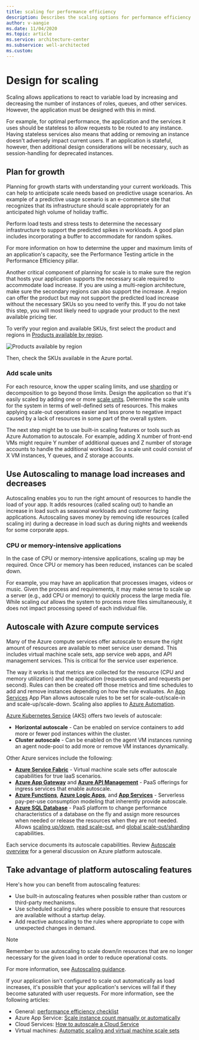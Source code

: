```yaml
---
title: scaling for performance efficiency
description: Describes the scaling options for performance efficiency
author: v-aangie
ms.date: 11/04/2020
ms.topic: article
ms.service: architecture-center
ms.subservice: well-architected
ms.custom: 
---
```


# Design for scaling

Scaling allows applications to react to variable load by increasing and decreasing the number of instances of roles, queues, and other services. However, the application must be designed with this in mind.

For example, for optimal performance, the application and the services it uses should be stateless to allow requests to be routed to any instance. Having stateless services also means that adding or removing an instance doesn't adversely impact current users. If an application is stateful, however, then additional design considerations will be necessary, such as session-handling for deprecated instances.

## Plan for growth

Planning for growth starts with understanding your current workloads. This can help to anticipate scale needs based on predictive usage scenarios. An example of a predictive usage scenario is an e-commerce site that recognizes that its infrastructure should scale appropriately for an anticipated high volume of holiday traffic.

Perform load tests and stress tests to determine the necessary infrastructure to support the predicted spikes in workloads. A good plan includes incorporating a buffer to accommodate for random spikes.

For more information on how to determine the upper and maximum limits of an application's capacity, see the Performance Testing article in the Performance Efficiency pillar. <!--LINK to new Performance Testing article-->

Another critical component of planning for scale is to make sure the region that hosts your application supports the necessary scale required to accommodate load increase. If you are using a multi-region architecture, make sure the secondary regions can also support the increase. A region can offer the product but may not support the predicted load increase without the necessary SKUs so you need to verify this. If you do not take this step, you will most likely need to upgrade your product to the next available pricing tier.

To verify your region and available SKUs, first select the product and regions in [Products available by region](https://azure.microsoft.com/global-infrastructure/services/?products=).

![Products available by region](..docs/_images/design-scale-1.png)

Then, check the SKUs available in the Azure portal.

### Add scale units

For each resource, know the upper scaling limits, and use [sharding](https://docs.microsoft.com/azure/azure-sql/database/elastic-scale-introduction#sharding) or decomposition to go beyond those limits. Design the application so that it's easily scaled by adding one or more [scale units](https://docs.microsoft.com/archive/msdn-magazine/2017/february/azure-inside-the-azure-app-service-architecture#what-is-an-app-service-scale-unit). Determine the scale units for the system in terms of well-defined sets of resources. This makes applying scale-out operations easier and less prone to negative impact caused by a lack of resources in some part of the overall system. 

The next step might be to use built-in scaling features or tools such as Azure Automation to autoscale. For example, adding X number of front-end VMs might require Y number of additional queues and Z number of storage accounts to handle the additional workload. So a scale unit could consist of X VM instances, Y queues, and Z storage accounts.

## Use Autoscaling to manage load increases and decreases

Autoscaling enables you to run the right amount of resources to handle the load of your app. It adds resources (called scaling out) to handle an increase in load such as seasonal workloads and customer facing applications. Autoscaling saves money by removing idle resources (called scaling in) during a decrease in load such as during nights and weekends for some corporate apps.

### CPU or memory-intensive applications

In the case of CPU or memory-intensive applications, scaling up may be required. Once CPU or memory has been reduced, instances can be scaled down.

For example, you may have an application that processes images, videos or music. Given the process and requirements, it may make sense to scale up a server (e.g., add CPU or memory) to quickly process the large media file. While scaling *out* allows the system to process more files simultaneously, it does not impact processing speed of each individual file.

## Autoscale with Azure compute services

Many of the Azure compute services offer autoscale to ensure the right amount of resources are available to meet service user demand. This includes virtual machine scale sets, app service web apps, and API management services. This is critical for the service user experience.

The way it works is that metrics are collected for the resource (CPU and memory utilization) and the application (requests queued and requests per second). Rules can then be created off those metrics and time schedules to add and remove instances depending on how the rule evaluates. An [App Services](https://docs.microsoft.com/azure/app-service/overview-hosting-plans#how-does-my-app-run-and-scale) App Plan allows autoscale rules to be set for scale-out/scale-in and scale-up/scale-down. Scaling also applies to [Azure Automation](https://docs.microsoft.com/azure/automation/automation-intro).

[Azure Kubernetes Service](https://docs.microsoft.com/azure/aks/intro-kubernetes) (AKS) offers two levels of autoscale:

- **Horizontal autoscale** - Can be enabled on service containers to add more or fewer pod instances within the cluster.
- **Cluster autoscale** - Can be enabled on the agent VM instances running an agent node-pool to add more or remove VM instances dynamically.

Other Azure services include the following:

- [**Azure Service Fabric**](https://docs.microsoft.com/azure/service-fabric/service-fabric-overview) - Virtual machine scale sets offer autoscale capabilities for true IaaS scenarios.
- [**Azure App Gateway**](https://docs.microsoft.com/azure/application-gateway/overview) and [**Azure API Management**](https://docs.microsoft.com/azure/api-management/api-management-key-concepts) - PaaS offerings for ingress services that enable autoscale.
- [**Azure Functions**](https://docs.microsoft.com/azure/azure-functions/functions-overview), [**Azure Logic Apps**](https://docs.microsoft.com/azure/logic-apps/logic-apps-overview), and [**App Services**](https://docs.microsoft.com/azure/app-service/overview) - Serverless pay-per-use consumption modeling that inherently provide autoscale.
- [**Azure SQL Database**](https://docs.microsoft.com/archive/blogs/sqlserverstorageengine/azure-sql-database-scalability) - PaaS platform to change performance characteristics of a database on the fly and assign more resources when needed or release the resources when they are not needed. Allows [scaling up/down](https://docs.microsoft.com/archive/blogs/sqlserverstorageengine/azure-sql-database-scalability#scaling-updown), [read scale-out](https://docs.microsoft.com/archive/blogs/sqlserverstorageengine/azure-sql-database-scalability#read-scale-out), and [global scale-out/sharding](https://docs.microsoft.com/archive/blogs/sqlserverstorageengine/azure-sql-database-scalability#global-scale-outsharding) capabilities.

Each service documents its autoscale capabilities. Review [Autoscale overview](https://docs.microsoft.com/azure/azure-monitor/platform/autoscale-overview) for a general discussion on Azure platform autoscale.

## Take advantage of platform autoscaling features

Here's how you can benefit from autoscaling features:

- Use built-in autoscaling features when possible rather than custom or third-party mechanisms.
- Use scheduled scaling rules where possible to ensure that resources are available without a startup delay.
- Add reactive autoscaling to the rules where appropriate to cope with unexpected changes in demand.

> [!NOTE]
> Remember to use autoscaling to scale down/in resources that are no longer necessary for the given load in order to reduce operational costs.

For more information, see [Autoscaling guidance](https://review.docs.microsoft.com/azure/architecture/best-practices/auto-scaling).

If your application isn't configured to scale out automatically as load increases, it's possible that your application's services will fail if they become saturated with user requests. For more information, see the following articles: 

- General: [performance efficiency checklist](https://review.docs.microsoft.com/azure/architecture/framework/scalability/performance-efficiency)
- Azure App Service: [Scale instance count manually or automatically](https://review.docs.microsoft.com/azure/monitoring-and-diagnostics/insights-how-to-scale/)
- Cloud Services: [How to autoscale a Cloud Service](https://review.docs.microsoft.com/azure/cloud-services/cloud-services-how-to-scale/)
- Virtual machines: [Automatic scaling and virtual machine scale sets](https://review.docs.microsoft.com/azure/virtual-machine-scale-sets/virtual-machine-scale-sets-autoscale-overview/)

<!--[## Next steps

[!div class="nextstepaction"]
LINK to next Design article]()-->